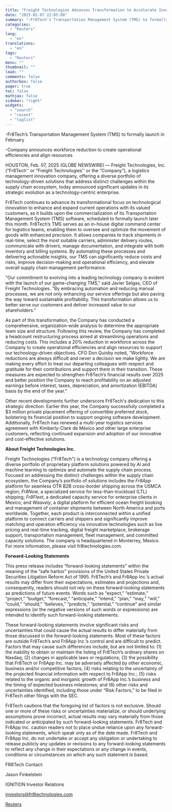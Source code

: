 ```yaml
---
title: "Freight Technologies Advances Transformation to Accelerate Innovation, Reduce Costs, and Drive Growth"
date: "2025-02-07 22:05:00"
summary: "-Fr8Tech’s Transportation Management System (TMS) to formally launch in February-Company announces workforce reduction to create operational efficiencies and align resourcesHOUSTON, Feb. 07, 2025 (GLOBE NEWSWIRE) — Freight Technologies, Inc. (“Fr8Tech'' or “Freight Technologies'' or the “Company”), a logistics management innovation company, offering a diverse portfolio of technology-driven solutions that address..."
categories:
  - "Reuters"
lang:
  - "en"
translations:
  - "en"
tags:
  - "Reuters"
menu: ""
thumbnail: ""
lead: ""
comments: false
authorbox: false
pager: true
toc: false
mathjax: false
sidebar: "right"
widgets:
  - "search"
  - "recent"
  - "taglist"
---
```


-Fr8Tech’s Transportation Management System (TMS) to formally launch in February

-Company announces workforce reduction to create operational efficiencies and align resources

HOUSTON, Feb. 07, 2025 (GLOBE NEWSWIRE) — Freight Technologies, Inc. (“Fr8Tech'' or “Freight Technologies'' or the “Company”), a logistics management innovation company, offering a diverse portfolio of technology-driven solutions that address distinct challenges within the supply chain ecosystem, today announced significant updates in its strategic evolution as a technology-centric enterprise.

Fr8Tech continues to advance its transformational focus on technological innovation to enhance and expand current operations with its valued customers, as it builds upon the commercialization of its Transportation Management System (TMS) software, scheduled to formally launch later this month. Fr8Tech’s TMS serves as an in-house digital command center for logistics teams, enabling them to oversee and optimize the movement of goods with enhanced precision. It allows companies to track shipments in real-time, select the most suitable carriers, administer delivery routes, communicate with drivers, manage documentation, and integrate with both inventory and billing systems. By automating these processes and delivering actionable insights, our TMS can significantly reduce costs and risks, improve decision-making and operational efficiency, and elevate overall supply chain management performance.

"Our commitment to evolving into a leading technology company is evident with the launch of our game-changing TMS," said Javier Selgas, CEO of Freight Technologies. "By embracing automation and reducing manual processes, we are not only enhancing our service offerings but also paving the way toward sustainable profitability. This transformation allows us to better serve our customers and deliver increased value to our shareholders."

As part of this transformation, the Company has conducted a comprehensive, organization-wide analysis to determine the appropriate team size and structure. Following this review, the Company has completed a headcount restructuring process aimed at streamlining operations and reducing costs. This includes a 20% reduction in workforce across the Company to create operational efficiencies and align resources to support our technology-driven objectives. CFO Don Quinby noted, “Workforce reductions are always difficult and never a decision we make lightly. We are making every effort to treat our departing colleagues with respect and gratitude for their contributions and support them in their transition. These measures are expected to strengthen Fr8Tech’s financial results over 2025 and better position the Company to reach profitability on an adjusted earnings before interest, taxes, depreciation, and amortization (EBITDA) basis by the end of the year.”

Other recent developments further underscore Fr8Tech's dedication to this strategic direction. Earlier this year, the Company successfully completed a $3 million private placement offering of convertible preferred stock, bolstering its financial position to support ongoing software development. Additionally, Fr8Tech has renewed a multi-year logistics services agreement with Kimberly-Clark de México and other large enterprise customers, reflecting continued expansion and adoption of our innovative and cost-effective solutions.

**About Freight Technologies Inc.** 

Freight Technologies (“Fr8Tech") is a technology company offering a diverse portfolio of proprietary platform solutions powered by AI and machine learning to optimize and automate the supply chain process. Focused on addressing the distinct challenges within the supply chain ecosystem, the Company’s portfolio of solutions includes the *Fr8App* platform for seamless OTR B2B cross-border shipping across the USMCA region; *Fr8Now*, a specialized service for less-than-truckload (LTL) shipping; *Fr8Fleet*, a dedicated capacity service for enterprise clients in Mexico; and *Waavely*, a digital platform for efficient ocean freight booking and management of container shipments between North America and ports worldwide. Together, each product is interconnected within a unified platform to connect carriers and shippers and significantly improve matching and operation efficiency via innovative technologies such as live pricing and real-time tracking, digital freight marketplace, brokerage support, transportation management, fleet management, and committed capacity solutions. The company is headquartered in Monterrey, Mexico. For more information, please visit fr8technologies.com.

**Forward-Looking Statements**

This press release includes “forward-looking statements” within the meaning of the “safe harbor” provisions of the United States Private Securities Litigation Reform Act of 1995. Fr8Tech’s and Fr8App Inc.’s actual results may differ from their expectations, estimates and projections and, consequently, readers should not rely on these forward-looking statements as predictions of future events. Words such as “expect,” “estimate,” “project,” “budget,” “forecast,” “anticipate,” “intend,” “plan,” “may,” “will,” “could,” “should,” “believes,” “predicts,” “potential,” “continue” and similar expressions (or the negative versions of such words or expressions) are intended to identify such forward-looking statements.

These forward-looking statements involve significant risks and uncertainties that could cause the actual results to differ materially from those discussed in the forward-looking statements. Most of these factors are outside Fr8Tech’s and Fr8App Inc.’s control and are difficult to predict. Factors that may cause such differences include, but are not limited to: (1) the inability to obtain or maintain the listing of Fr8Tech’s ordinary shares on Nasdaq; (2) changes in applicable laws or regulations; (3) the possibility that Fr8Tech or Fr8App Inc. may be adversely affected by other economic, business and/or competitive factors; (4) risks relating to the uncertainty of the projected financial information with respect to Fr8App Inc.; (5) risks related to the organic and inorganic growth of Fr8App Inc.’s business and the timing of expected business milestones; and (6) other risks and uncertainties identified, including those under “Risk Factors,” to be filed in Fr8Tech other filings with the SEC.

Fr8Tech cautions that the foregoing list of factors is not exclusive. Should one or more of these risks or uncertainties materialize, or should underlying assumptions prove incorrect, actual results may vary materially from those indicated or anticipated by such forward-looking statements. Fr8Tech and Fr8App Inc. caution readers not to place undue reliance upon any forward-looking statements, which speak only as of the date made. Fr8Tech and Fr8App Inc. do not undertake or accept any obligation or undertaking to release publicly any updates or revisions to any forward-looking statements to reflect any change in their expectations or any change in events, conditions or circumstances on which any such statement is based.

FR8Tech Contact:

Jason Finkelstein

IGNITION Investor Relations

investors@fr8technologies.com

[Reuters](https://www.tradingview.com/news/reuters.com,2025-02-07:newsml_GNXhdlJR:0-freight-technologies-advances-transformation-to-accelerate-innovation-reduce-costs-and-drive-growth/)
